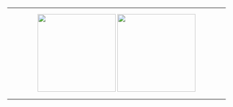 <hr>
<div align="center">
  <img height="180em" src="https://github-readme-stats.vercel.app/api?username=gabscrobson&show_icons=true&theme=dark&include_all_commits=true&count_private=true"/>
  <img height="180em" src="https://github-readme-stats.vercel.app/api/top-langs/?username=gabscrobson&layout=compact&langs_count=7&theme=dark"/>
</div>
<hr>
